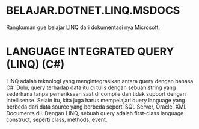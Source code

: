 # BELAJAR.DOTNET.LINQ.MSDOCS
Rangkuman gue belajar LINQ dari dokumentasi nya Microsoft.

# LANGUAGE INTEGRATED QUERY (LINQ) (C#)
LINQ adalah teknologi yang mengintegrasikan antara query dengan bahasa C#.
Dulu, query terhadap data itu di tulis dengan sebuah string yang sederhana tanpa pemeriksaan saat di compile  dan tidak support dengan Intellisense.
Selain itu, kita juga harus mempelajari query language yang berbeda dari data source yang berbeda seperti SQL Server, Oracle, XML Documents dll.
Dengan LINQ, sebuah query adalah first-class language construct, seperti class, methods, event.
